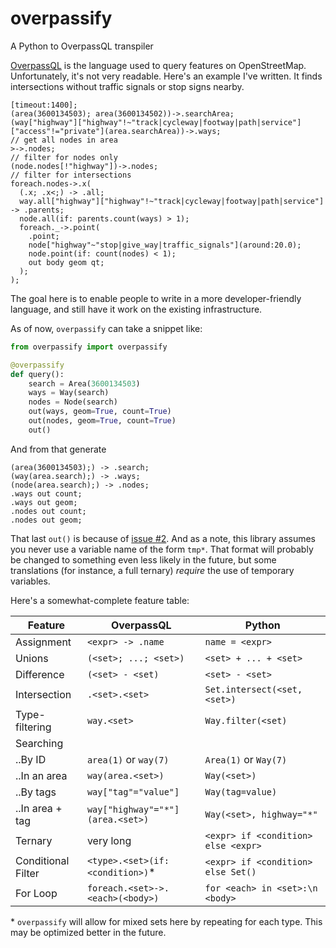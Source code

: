 # overpassify
A Python to OverpassQL transpiler

[OverpassQL](http://wiki.openstreetmap.org/wiki/Overpass_API/Overpass_QL) is the language used to query features on OpenStreetMap. Unfortunately, it's not very readable. Here's an example I've written. It finds intersections without traffic signals or stop signs nearby.

```OverpassQL
[timeout:1400];
(area(3600134503); area(3600134502))->.searchArea;
(way["highway"]["highway"!~"track|cycleway|footway|path|service"]["access"!="private"](area.searchArea))->.ways;
// get all nodes in area
>->.nodes;
// filter for nodes only
(node.nodes[!"highway"])->.nodes;
// filter for intersections
foreach.nodes->.x(
  (.x; .x<;) -> .all;
  way.all["highway"]["highway"!~"track|cycleway|footway|path|service"] -> .parents;
  node.all(if: parents.count(ways) > 1);
  foreach._->.point(
    .point;
    node["highway"~"stop|give_way|traffic_signals"](around:20.0);
    node.point(if: count(nodes) < 1);
    out body geom qt;
  );
);
```

The goal here is to enable people to write in a more developer-friendly language, and still have it work on the existing infrastructure.

As of now, `overpassify` can take a snippet like:

```Python
from overpassify import overpassify

@overpassify
def query():
    search = Area(3600134503)
    ways = Way(search)
    nodes = Node(search)
    out(ways, geom=True, count=True)
    out(nodes, geom=True, count=True)
    out()
```

And from that generate
```OverpassQL
(area(3600134503);) -> .search;
(way(area.search);) -> .ways;
(node(area.search);) -> .nodes;
.ways out count;
.ways out geom;
.nodes out count;
.nodes out geom;
```

That last `out()` is because of [issue #2](https://github.com/gappleto97/overpassify/issues/2). And as a note, this library assumes you never use a variable name of the form `tmp*`. That format will probably be changed to something even less likely in the future, but some translations (for instance, a full ternary) *require* the use of temporary variables.

Here's a somewhat-complete feature table:

| Feature            | OverpassQL                        | Python                              |
| ------------------ | --------------------------------- | ----------------------------------- |
| Assignment         | `<expr> -> .name`                 | `name = <expr> `                    |
| Unions             | `(<set>; ...; <set>)`             | `<set> + ... + <set>`               |
| Difference         | `(<set> - <set)`                  | `<set> - <set>`                     |
| Intersection       | `.<set>.<set>`                    | `Set.intersect(<set, <set>)`        |
| Type-filtering     | `way.<set>`                       | `Way.filter(<set)`                  |
| Searching          |                                   |                                     |
| ..By ID            | `area(1)` or `way(7)`             | `Area(1)` or `Way(7)`               |
| ..In an area       | `way(area.<set>)`                 | `Way(<set>)`                        |
| ..By tags          | `way["tag"="value"]`              | `Way(tag=value)`                    |
| ..In area + tag    | `way["highway"="*"](area.<set>)`  | `Way(<set>, highway="*"`            |
| Ternary            | very long                         | `<expr> if <condition> else <expr>` |
| Conditional Filter | `<type>.<set>(if: <condition>)`\* | `<expr> if <condition> else Set()`  |
| For Loop           | `foreach.<set>->.<each>(<body>)`  | `for <each> in <set>:\n    <body>`  |

\* `overpassify` will allow for mixed sets here by repeating for each type. This may be optimized better in the future.
